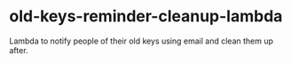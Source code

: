 # old-keys-reminder-cleanup-lambda
Lambda to notify people of their old keys using email and clean them up after.
